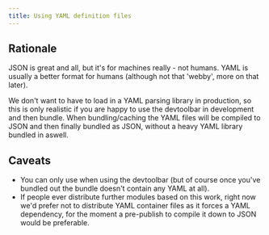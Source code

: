 ```yaml
---
title: Using YAML definition files
---
```


## Rationale

JSON is great and all, but it's for machines really - not humans. YAML is usually a better format for humans (although not that 'webby', more on that later).

We don't want to have to load in a YAML parsing library in production, so this is only realistic if you are happy to use the devtoolbar in development and then bundle. When bundling/caching the YAML files will be compiled to JSON and then finally bundled as JSON, without a heavy YAML library bundled in aswell.

## Caveats

* You can only use when using the devtoolbar (but of course once you've bundled out the bundle doesn't contain any YAML at all).
* If people ever distribute further modules based on this work, right now we'd prefer not to distribute YAML container files as it forces a YAML dependency, for the moment a pre-publish to compile it down to JSON would be preferable.
